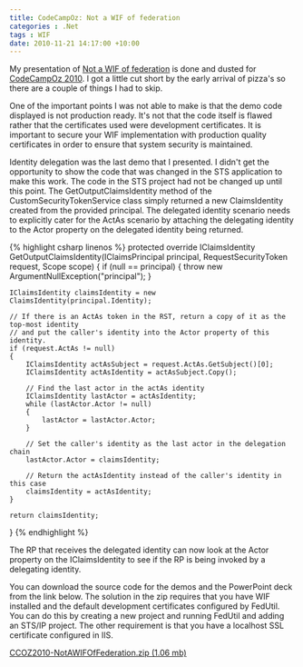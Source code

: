```yaml
---
title: CodeCampOz: Not a WIF of federation
categories : .Net
tags : WIF
date: 2010-11-21 14:17:00 +10:00
---
```


My presentation of [Not a WIF of federation][0] is done and dusted for [CodeCampOz 2010][1]. I got a little cut short by the early arrival of pizza's so there are a couple of things I had to skip.

One of the important points I was not able to make is that the demo code displayed is not production ready. It's not that the code itself is flawed rather that the certificates used were development certificates. It is important to secure your WIF implementation with production quality certificates in order to ensure that system security is maintained.

Identity delegation was the last demo that I presented. I didn't get the opportunity to show the code that was changed in the STS application to make this work. The code in the STS project had not be changed up until this point. The GetOutputClaimsIdentity method of the CustomSecurityTokenService class simply returned a new ClaimsIdentity created from the provided principal. The delegated identity scenario needs to explicitly cater for the ActAs scenario by attaching the delegating identity to the Actor property on the delegated identity being returned.

{% highlight csharp linenos %}
protected override IClaimsIdentity GetOutputClaimsIdentity(IClaimsPrincipal principal, RequestSecurityToken request, Scope scope)
{
    if (null == principal)
    {
        throw new ArgumentNullException("principal");
    }
     
    IClaimsIdentity claimsIdentity = new ClaimsIdentity(principal.Identity);
    
    // If there is an ActAs token in the RST, return a copy of it as the top-most identity
    // and put the caller's identity into the Actor property of this identity.
    if (request.ActAs != null)
    {
        IClaimsIdentity actAsSubject = request.ActAs.GetSubject()[0];
        IClaimsIdentity actAsIdentity = actAsSubject.Copy();
    
        // Find the last actor in the actAs identity
        IClaimsIdentity lastActor = actAsIdentity;
        while (lastActor.Actor != null)
        {
            lastActor = lastActor.Actor;
        }
    
        // Set the caller's identity as the last actor in the delegation chain
        lastActor.Actor = claimsIdentity;
    
        // Return the actAsIdentity instead of the caller's identity in this case
        claimsIdentity = actAsIdentity;
    }
    
    return claimsIdentity;
}
{% endhighlight %}

The RP that receives the delegated identity can now look at the Actor property on the IClaimsIdentity to see if the RP is being invoked by a delegating identity.

You can download the source code for the demos and the PowerPoint deck from the link below. The solution in the zip requires that you have WIF installed and the default development certificates configured by FedUtil. You can do this by creating a new project and running FedUtil and adding an STS/IP project. The other requirement is that you have a localhost SSL certificate configured in IIS.

[CCOZ2010-NotAWIFOfFederation.zip (1.06 mb)][2]

[0]: /post/2010/07/18/Speaking-at-CodeCampOz.aspx
[1]: http://www.codecampoz.com
[2]: /files/2010/11/CCOZ2010-NotAWIFOfFederation.zip
